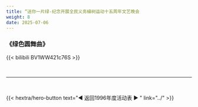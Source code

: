 ```yaml
---
title: “送你一片绿-纪念开展全民义务植树运动十五周年文艺晚会
weight: 8
date: 2025-07-06
---
```


### 《绿色圆舞曲》

{{< bilibili BV1WW421c76S >}}

<br>
<hr>
<br>

{{< hextra/hero-button text="◀ 返回1996年度活动表 ▶ " link="../" >}}